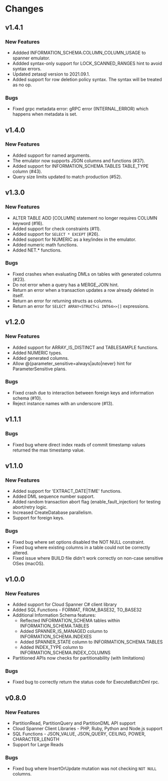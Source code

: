# Changes

## v1.4.1

### New Features

* Addded INFORMATION_SCHEMA.COLUMN_COLUMN_USAGE to spanner emulator.
* Addded syntax-only support for LOCK_SCANNED_RANGES hint to avoid syntax errors.
* Updated zetasql version to 2021.09.1.
* Added support for row deletion policy syntax. The syntax will be treated as no op.

### Bugs

* Fixed grpc metadata error: gRPC error (INTERNAL_ERROR) which happens when metadata is set.

## v1.4.0

### New Features

* Added support for named arguments.
* The emulator now supports JSON columns and functions (#37).
* Added support for INFORMATION_SCHEMA.TABLES TABLE_TYPE column (#43).
* Query size limits updated to match production (#52).

## v1.3.0

### New Features

* ALTER TABLE ADD [COLUMN] statement no longer requires COLUMN keyword (#16).
* Added support for check constraints (#11).
* Added support for `SELECT * EXCEPT` (#26).
* Added support for NUMERIC as a key/index in the emulator.
* Added numeric math functions.
* Added NET.* functions.

### Bugs

* Fixed crashes when evaluating DMLs on tables with generated columns (#23).
* Do not error when a query has a MERGE_JOIN hint.
* Return an error when a transaction updates a row already deleted in itself.
* Return an error for returning structs as columns.
* Return an error for `SELECT ARRAY<STRUCT<i INT64>>[]` expressions.

## v1.2.0

### New Features

* Added support for ARRAY_IS_DISTINCT and TABLESAMPLE functions.
* Added NUMERIC types.
* Added generated columns.
* Allow @{parameter_sensitive=always|auto|never} hint for ParameterSensitive plans.

### Bugs

* Fixed crash due to interaction between foreign keys and information schema (#10).
* Reject instance names with an underscore (#13).

## v1.1.1

### Bugs

* Fixed bug where direct index reads of commit timestamp values returned the max timestamp value.

## v1.1.0

### New Features

* Added support for 'EXTRACT_DATE|TIME' functions.
* Added DML sequence number support.
* Added random transaction abort flag (enable_fault_injection) for testing abort/retry logic.
* Increased CreateDatabase parallelism.
* Support for foreign keys.

### Bugs

* Fixed bug where set options disabled the NOT NULL constraint.
* Fixed bug where existing columns in a table could not be correctly altered.
* Fixed issue where BUILD file didn't work correctly on non-case sensitive OSes (macOS).

## v1.0.0

### New Features

* Added support for Cloud Spanner C# client library
* Added SQL Functions - FORMAT, FROM_BASE32, TO_BASE32
* Additional Information Schema features:
  * Reflected INFORMATION_SCHEMA tables within INFORMATION_SCHEMA.TABLES
  * Added SPANNER_IS_MANAGED column to INFORMATION_SCHEMA.INDEXES
  * Added SPANNER_STATE column to INFORMATION_SCHEMA.TABLES
  * Added INDEX_TYPE column to INFORMATION_SCHEMA.INDEX_COLUMNS
* Partitioned APIs now checks for partitionability (with limitations)

### Bugs

* Fixed bug to correctly return the status code for ExecuteBatchDml rpc.

## v0.8.0

### New Features

* PartitionRead, PartitionQuery and PartitionDML API support
* Cloud Spanner Client Libraries - PHP, Ruby, Python and Node.js support
* SQL Functions - JSON_VALUE, JSON_QUERY, CEILING, POWER, CHARACTER_LENGTH
* Support for Large Reads

### Bugs

* Fixed bug where InsertOrUpdate mutation was not checking `NOT NULL` columns.
